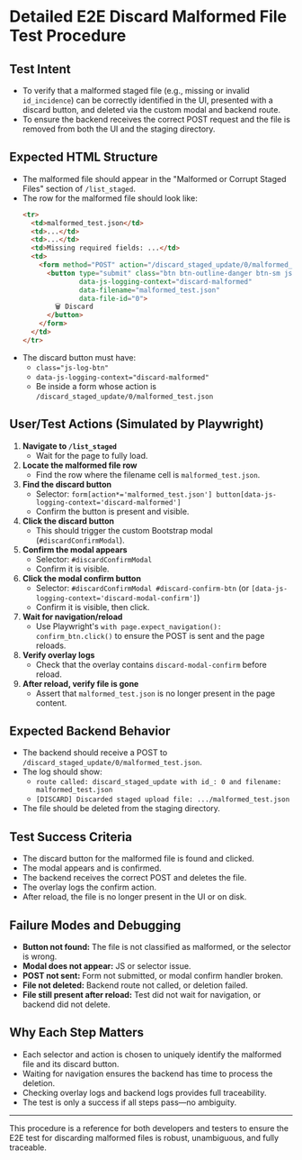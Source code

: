 # Detailed E2E Discard Malformed File Test Procedure

## **Test Intent**
- To verify that a malformed staged file (e.g., missing or invalid `id_incidence`) can be correctly identified in the UI, presented with a discard button, and deleted via the custom modal and backend route.
- To ensure the backend receives the correct POST request and the file is removed from both the UI and the staging directory.

## **Expected HTML Structure**
- The malformed file should appear in the "Malformed or Corrupt Staged Files" section of `/list_staged`.
- The row for the malformed file should look like:
  ```html
  <tr>
    <td>malformed_test.json</td>
    <td>...</td>
    <td>...</td>
    <td>Missing required fields: ...</td>
    <td>
      <form method="POST" action="/discard_staged_update/0/malformed_test.json" class="d-inline">
        <button type="submit" class="btn btn-outline-danger btn-sm js-log-btn"
                data-js-logging-context="discard-malformed"
                data-filename="malformed_test.json"
                data-file-id="0">
          🗑️ Discard
        </button>
      </form>
    </td>
  </tr>
  ```
- The discard button must have:
  - `class="js-log-btn"`
  - `data-js-logging-context="discard-malformed"`
  - Be inside a form whose action is `/discard_staged_update/0/malformed_test.json`

## **User/Test Actions (Simulated by Playwright)**
1. **Navigate to `/list_staged`**
   - Wait for the page to fully load.
2. **Locate the malformed file row**
   - Find the row where the filename cell is `malformed_test.json`.
3. **Find the discard button**
   - Selector: `form[action*='malformed_test.json'] button[data-js-logging-context='discard-malformed']`
   - Confirm the button is present and visible.
4. **Click the discard button**
   - This should trigger the custom Bootstrap modal (`#discardConfirmModal`).
5. **Confirm the modal appears**
   - Selector: `#discardConfirmModal`
   - Confirm it is visible.
6. **Click the modal confirm button**
   - Selector: `#discardConfirmModal #discard-confirm-btn` (or `[data-js-logging-context='discard-modal-confirm']`)
   - Confirm it is visible, then click.
7. **Wait for navigation/reload**
   - Use Playwright's `with page.expect_navigation(): confirm_btn.click()` to ensure the POST is sent and the page reloads.
8. **Verify overlay logs**
   - Check that the overlay contains `discard-modal-confirm` before reload.
9. **After reload, verify file is gone**
   - Assert that `malformed_test.json` is no longer present in the page content.

## **Expected Backend Behavior**
- The backend should receive a POST to `/discard_staged_update/0/malformed_test.json`.
- The log should show:
  - `route called: discard_staged_update with id_: 0 and filename: malformed_test.json`
  - `[DISCARD] Discarded staged upload file: .../malformed_test.json`
- The file should be deleted from the staging directory.

## **Test Success Criteria**
- The discard button for the malformed file is found and clicked.
- The modal appears and is confirmed.
- The backend receives the correct POST and deletes the file.
- The overlay logs the confirm action.
- After reload, the file is no longer present in the UI or on disk.

## **Failure Modes and Debugging**
- **Button not found:** The file is not classified as malformed, or the selector is wrong.
- **Modal does not appear:** JS or selector issue.
- **POST not sent:** Form not submitted, or modal confirm handler broken.
- **File not deleted:** Backend route not called, or deletion failed.
- **File still present after reload:** Test did not wait for navigation, or backend did not delete.

## **Why Each Step Matters**
- Each selector and action is chosen to uniquely identify the malformed file and its discard button.
- Waiting for navigation ensures the backend has time to process the deletion.
- Checking overlay logs and backend logs provides full traceability.
- The test is only a success if all steps pass—no ambiguity.

---
This procedure is a reference for both developers and testers to ensure the E2E test for discarding malformed files is robust, unambiguous, and fully traceable. 